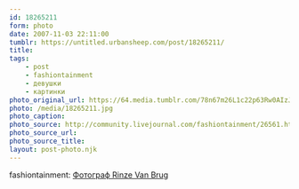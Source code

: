 ```yaml
---
id: 18265211
form: photo
date: 2007-11-03 22:11:00
tumblr: https://untitled.urbansheep.com/post/18265211/
title:
tags:
    - post
    - fashiontainment
    - девушки
    - картинки
photo_original_url: https://64.media.tumblr.com/78n67m26L1c22p63Rw0AIzJ4_1280.jpg
photo: /media/18265211.jpg
photo_caption: 
photo_source: http://community.livejournal.com/fashiontainment/26561.html?style=mine
photo_source_url:
photo_source_title:
layout: post-photo.njk
---
```


<p>fashiontainment: <a href="http://community.livejournal.com/fashiontainment/26561.html">Фотограф Rinze Van Brug</a></p>
